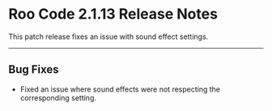 # Roo Code 2.1.13 Release Notes

This patch release fixes an issue with sound effect settings.

---

## Bug Fixes

*   Fixed an issue where sound effects were not respecting the corresponding setting.